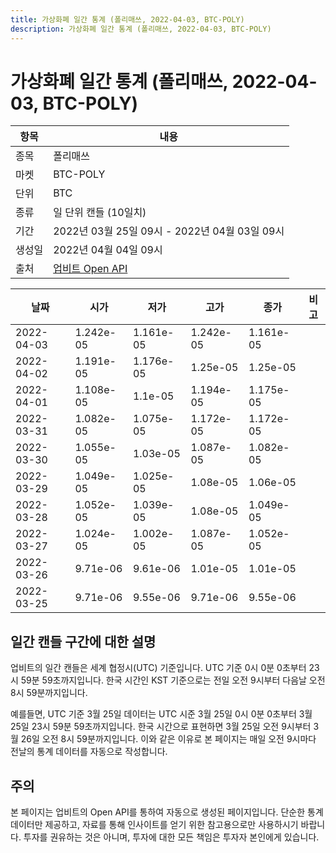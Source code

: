 ```yaml
---
title: 가상화폐 일간 통계 (폴리매쓰, 2022-04-03, BTC-POLY)
description: 가상화폐 일간 통계 (폴리매쓰, 2022-04-03, BTC-POLY)
---
```



가상화폐 일간 통계 (폴리매쓰, 2022-04-03, BTC-POLY)
===

|항목|내용|
|--|--|
|종목|폴리매쓰|
|마켓|BTC-POLY|
|단위|BTC|
|종류|일 단위 캔들 (10일치)|
|기간|2022년 03월 25일 09시 - 2022년 04월 03일 09시|
|생성일|2022년 04월 04일 09시|
|출처|[업비트 Open API](https://docs.upbit.com)|


|날짜|시가|저가|고가|종가|비고|
|--|--|--|--|--|--|
|2022-04-03|1.242e-05|1.161e-05|1.242e-05|1.161e-05|    |
|2022-04-02|1.191e-05|1.176e-05|1.25e-05|1.25e-05|    |
|2022-04-01|1.108e-05|1.1e-05|1.194e-05|1.175e-05|    |
|2022-03-31|1.082e-05|1.075e-05|1.172e-05|1.172e-05|    |
|2022-03-30|1.055e-05|1.03e-05|1.087e-05|1.082e-05|    |
|2022-03-29|1.049e-05|1.025e-05|1.08e-05|1.06e-05|    |
|2022-03-28|1.052e-05|1.039e-05|1.08e-05|1.049e-05|    |
|2022-03-27|1.024e-05|1.002e-05|1.087e-05|1.052e-05|    |
|2022-03-26|9.71e-06|9.61e-06|1.01e-05|1.01e-05|    |
|2022-03-25|9.71e-06|9.55e-06|9.71e-06|9.55e-06|    |


일간 캔들 구간에 대한 설명
---


업비트의 일간 캔들은 세계 협정시(UTC) 기준입니다. 
UTC 기준 0시 0분 0초부터 23시 59분 59초까지입니다. 
한국 시간인 KST 기준으로는 전일 오전 9시부터 다음날 오전 8시 59분까지입니다. 


예를들면, UTC 기준 3월 25일 데이터는 UTC 시준 3월 25일 0시 0분 0초부터 3월 25일 23시 59분 59초까지입니다. 
한국 시간으로 표현하면 3월 25일 오전 9시부터 3월 26일 오전 8시 59분까지입니다. 
이와 같은 이유로 본 페이지는 매일 오전 9시마다 전날의 통계 데이터를 자동으로 작성합니다. 


주의
---


본 페이지는 업비트의 Open API를 통하여 자동으로 생성된 페이지입니다. 
단순한 통계 데이터만 제공하고, 자료를 통해 인사이트를 얻기 위한 참고용으로만 사용하시기 바랍니다. 
투자를 권유하는 것은 아니며, 투자에 대한 모든 책임은 투자자 본인에게 있습니다. 

